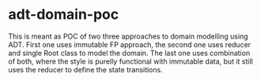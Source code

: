 # adt-domain-poc

This is meant as POC of two three approaches to domain modelling using ADT. First one uses immutable FP approach, the second one uses reducer and single Root class to model the domain. The last one uses combination of both, where the style is purelly functional with immutable data, but it still uses the reducer to define the state transitions.
